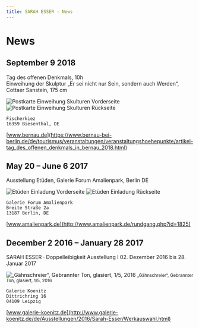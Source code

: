 ```yaml
---
title: SARAH ESSER - News
---
```

# News

## September 9 2018

Tag des offenen Denkmals, 10h\
Einweihung der Skulptur „Er sei nicht nur Sein, sondern auch Werden“, 
Cottaer Sanstein, 175 cm

![Postkarte Einweihung Skulturen Vorderseite](/content/news/2018-09-09_Einweihung-Skulpturen-1.png "Postkarte Einweihung Skulturen Vorderseite")
![Postkarte Einweihung Skulturen Rückseite](/content/news/2018-09-09_Einweihung-Skulpturen-2.png "Postkarte Einweihung Skulturen Rückseite")

    Fischerkiez
    16359 Biesenthal, DE
[www.bernau.de](https://www.bernau-bei-berlin.de/de/tourismus/veranstaltungen/veranstaltungshoehepunkte/artikel-tag_des_offenen_denkmals_in_bernau_2018.html)

## May 20 – June 6 2017

Ausstellung Etüden, Galerie Forum Amalienpark, Berlin DE

![Etüden Einladung Vorderseite](/content/news/2017-05_Etueden-Einladung-1.png "Etüden Einladung Vorderseite")
![Etüden Einladung Rückseite](/content/news/2017-05_Etueden-Einladung-2.png "Etüden Einladung Rückseite")

    Galerie Forum Amalienpark
    Breite Straße 2a
    13187 Berlin, DE
[www.amalienpark.de](http://www.amalienpark.de/rundgang.php?id=1825)

## December 2 2016 – January 28 2017

SARAH ESSER · Doppelleibigkeit
Ausstellung I 02. Dezember 2016 bis 28. Januar 2017

![„Gähnschreier“, Gebrannter Ton, glasiert, 1/5, 2016](/content/news/2016-12_Galerie-Koenitz-Gaehnschreier.png "„Gähnschreier“, Gebrannter Ton, glasiert, 1/5, 2016")
<small>„Gähnschreier“, Gebrannter Ton, glasiert, 1/5, 2016</small>

    Galerie Koenitz
    Dittrichring 16
    04109 Leipzig
[www.galerie-koenitz.de](http://www.galerie-koenitz.de/de/Ausstellungen/2016/Sarah-Esser/Werkauswahl.html)
